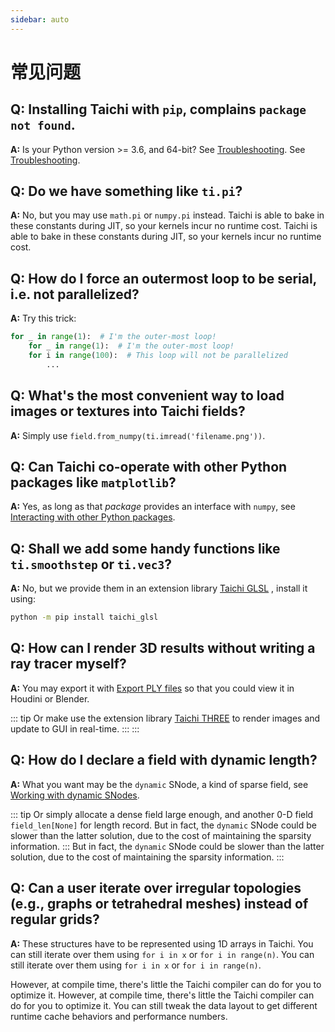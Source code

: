 ```yaml
---
sidebar: auto
---
```


# 常见问题

## **Q:** Installing Taichi with `pip`, complains `package not found`.

**A:** Is your Python version \>= 3.6, and 64-bit? See [Troubleshooting](../documentation/overview/install.md#troubleshooting). See [Troubleshooting](../documentation/overview/install.md#troubleshooting).

## **Q:** Do we have something like `ti.pi`?

**A:** No, but you may use `math.pi` or `numpy.pi` instead. Taichi is able to bake in these constants during JIT, so your kernels incur no runtime cost. Taichi is able to bake in these constants during JIT, so your kernels incur no runtime cost.

## **Q:** How do I **force** an outermost loop to be serial, i.e. **not parallelized**?

**A:** Try this trick:

```python {1}
for _ in range(1):  # I'm the outer-most loop!
    for _ in range(1):  # I'm the outer-most loop!
    for i in range(100):  # This loop will not be parallelized
        ...
```

## **Q:** What's the most convenient way to load images or textures into Taichi fields?

**A:** Simply use `field.from_numpy(ti.imread('filename.png'))`.

## **Q:** Can Taichi co-operate with **other Python packages** like `matplotlib`?

**A:** Yes, as long as that _package_ provides an interface with `numpy`, see [Interacting with other Python packages](../documentation/overview/hello.md#interacting-with-other-python-packages).

## **Q:** Shall we add some handy functions like `ti.smoothstep` or `ti.vec3`?

**A:** No, but we provide them in an extension library [Taichi GLSL](https://taichi-glsl.readthedocs.io) , install it using:

```bash
python -m pip install taichi_glsl
```

## **Q:** How can I **render 3D results** without writing a ray tracer myself?

**A:** You may export it with [Export PLY files](../documentation/misc/export_results.md#export-ply-files) so that you could view it in Houdini or Blender.

::: tip Or make use the extension library [Taichi THREE](https://github.com/taichi-dev/taichi_glsl) to render images and update to GUI in real-time. ::: :::

## **Q:** How do I declare a field with **dynamic length**?

**A:** What you want may be the `dynamic` SNode, a kind of sparse field, see [Working with dynamic SNodes](../documentation/api/snode.md#working-with-dynamic-snodes).

::: tip Or simply allocate a dense field large enough, and another 0-D field `field_len[None]` for length record. But in fact, the `dynamic` SNode could be slower than the latter solution, due to the cost of maintaining the sparsity information. ::: But in fact, the `dynamic` SNode could be slower than the latter solution, due to the cost of maintaining the sparsity information. :::

## **Q:** Can a user iterate over irregular topologies (e.g., graphs or tetrahedral meshes) instead of regular grids?

**A:** These structures have to be represented using 1D arrays in Taichi. You can still iterate over them using `for i in x` or `for i in range(n)`. You can still iterate over them using `for i in x` or `for i in range(n)`.

However, at compile time, there\'s little the Taichi compiler can do for you to optimize it. However, at compile time, there\'s little the Taichi compiler can do for you to optimize it. You can still tweak the data layout to get different runtime cache behaviors and performance numbers.
